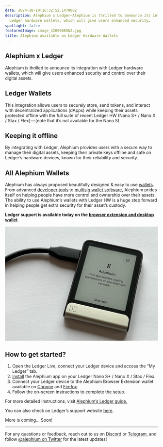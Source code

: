 ```yaml
---
date: 2024-10-10T16:32:52.147000Z
description: Alephium x Ledger—Alephium is thrilled to announce its integration with
  Ledger hardware wallets, which will give users enhanced security…
spotlight: false
featuredImage: image_42696665b2.jpg
title: Alephium available on Ledger Hardware Wallets
---
```


## Alephium x Ledger

Alephium is thrilled to announce its integration with Ledger hardware wallets, which will give users enhanced security and control over their digital assets.

## Ledger Wallets

This integration allows users to securely store, send tokens, and interact with decentralized applications (dApps) while keeping their assets protected offline with the full suite of recent Ledger HW (Nano S+ / Nano X / Stax / Flex) — (note that it’s not available for the Nano S)

## Keeping it offline 

By integrating with Ledger, Alephium provides users with a secure way to manage their digital assets, keeping their private keys offline and safe on Ledger’s hardware devices, known for their reliability and security.

## All Alephium Wallets

Alephium has always proposed beautifully designed & easy to use [wallets](/wallets). From advanced [developer tools](https://docs.alephium.org/sdk/getting-started) to [multisig wallet software](https://alephium.github.io/alephium-toolkit/#/), Alephium prides itself on helping people have more control and ownership over their assets. The ability to use Alephium’s wallets with Ledger HW is a huge step forward in helping people get extra security for their asset’s custody.

**Ledger support is available today on the [browser extension and desktop wallet](/wallets)**.

![](image_f965b63d0b.jpg)

## How to get started?

1. Open the Ledger Live, connect your Ledger device and access the “My Ledger” tab.
2. [Install](https://support.ledger.com/article/Alephium-ALPH) the Alephium app on your Ledger Nano S+ / Nano X / Stax / Flex.
3. Connect your Ledger device to the Alephium Browser Extension wallet available on [Chrome](https://chromewebstore.google.com/detail/alephium-extension-wallet/gdokollfhmnbfckbobkdbakhilldkhcj) and [Firefox](https://addons.mozilla.org/en-US/firefox/addon/alephiumextensionwallet/).
4. Follow the on-screen instructions to complete the setup.

For more detailed instructions, visit [Alephium’s Ledger guide.](https://docs.alephium.org/wallet/ledger/)

You can also check on Ledger’s support website [here](https://support.ledger.com/article/Alephium-ALPH).

More is coming… Soon!

---

For any questions or feedback, reach out to us on [Discord](/discord) or [Telegram](https://t.me/alephiumgroup), and follow [@alephium on Twitter](https://x.com/alephium) for the latest updates!
